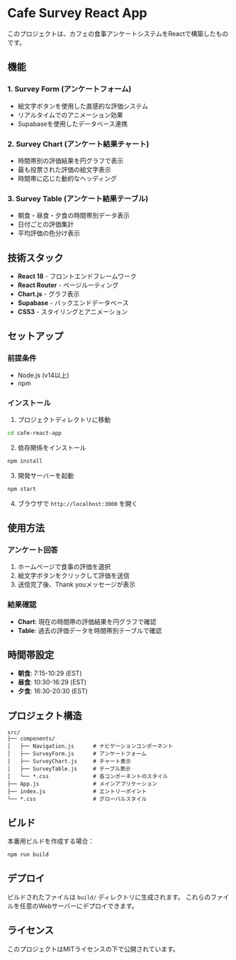# Cafe Survey React App

このプロジェクトは、カフェの食事アンケートシステムをReactで構築したものです。

## 機能

### 1. Survey Form (アンケートフォーム)
- 絵文字ボタンを使用した直感的な評価システム
- リアルタイムでのアニメーション効果
- Supabaseを使用したデータベース連携

### 2. Survey Chart (アンケート結果チャート)
- 時間帯別の評価結果を円グラフで表示
- 最も投票された評価の絵文字表示
- 時間帯に応じた動的なヘッディング

### 3. Survey Table (アンケート結果テーブル)
- 朝食・昼食・夕食の時間帯別データ表示
- 日付ごとの評価集計
- 平均評価の色分け表示

## 技術スタック

- **React 18** - フロントエンドフレームワーク
- **React Router** - ページルーティング
- **Chart.js** - グラフ表示
- **Supabase** - バックエンドデータベース
- **CSS3** - スタイリングとアニメーション

## セットアップ

### 前提条件
- Node.js (v14以上)
- npm

### インストール

1. プロジェクトディレクトリに移動
```bash
cd cafe-react-app
```

2. 依存関係をインストール
```bash
npm install
```

3. 開発サーバーを起動
```bash
npm start
```

4. ブラウザで `http://localhost:3000` を開く

## 使用方法

### アンケート回答
1. ホームページで食事の評価を選択
2. 絵文字ボタンをクリックして評価を送信
3. 送信完了後、Thank youメッセージが表示

### 結果確認
- **Chart**: 現在の時間帯の評価結果を円グラフで確認
- **Table**: 過去の評価データを時間帯別テーブルで確認

## 時間帯設定

- **朝食**: 7:15-10:29 (EST)
- **昼食**: 10:30-16:29 (EST)
- **夕食**: 16:30-20:30 (EST)

## プロジェクト構造

```
src/
├── components/
│   ├── Navigation.js      # ナビゲーションコンポーネント
│   ├── SurveyForm.js      # アンケートフォーム
│   ├── SurveyChart.js     # チャート表示
│   ├── SurveyTable.js     # テーブル表示
│   └── *.css              # 各コンポーネントのスタイル
├── App.js                 # メインアプリケーション
├── index.js               # エントリーポイント
└── *.css                  # グローバルスタイル
```

## ビルド

本番用ビルドを作成する場合：

```bash
npm run build
```

## デプロイ

ビルドされたファイルは `build/` ディレクトリに生成されます。
これらのファイルを任意のWebサーバーにデプロイできます。

## ライセンス

このプロジェクトはMITライセンスの下で公開されています。
